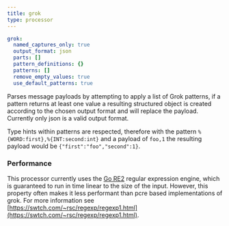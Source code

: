 ```yaml
---
title: grok
type: processor
---
```


```yaml
grok:
  named_captures_only: true
  output_format: json
  parts: []
  pattern_definitions: {}
  patterns: []
  remove_empty_values: true
  use_default_patterns: true
```

Parses message payloads by attempting to apply a list of Grok patterns, if a
pattern returns at least one value a resulting structured object is created
according to the chosen output format and will replace the payload. Currently
only json is a valid output format.

Type hints within patterns are respected, therefore with the pattern
`%{WORD:first},%{INT:second:int}` and a payload of `foo,1`
the resulting payload would be `{"first":"foo","second":1}`.

### Performance

This processor currently uses the [Go RE2](https://golang.org/s/re2syntax)
regular expression engine, which is guaranteed to run in time linear to the size
of the input. However, this property often makes it less performant than pcre
based implementations of grok. For more information see
[https://swtch.com/~rsc/regexp/regexp1.html](https://swtch.com/~rsc/regexp/regexp1.html).


